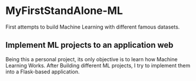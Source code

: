 # MyFirstStandAlone-ML

First attempts to build Machine Learning with different famous datasets.

## Implement ML projects to an application web

Being this a personal project, its only objective is to learn how Machine Learning Works. After Building different ML projects, I try to implement them into a Flask-based application.